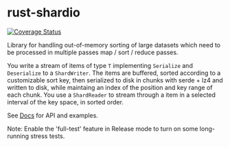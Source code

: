 # rust-shardio

[![Coverage Status](https://coveralls.io/repos/github/10XGenomics/rust-shardio/badge.svg)](https://coveralls.io/github/10XGenomics/rust-shardio)

Library for handling out-of-memory sorting of large datasets which need to be processed in multiple passes map / sort / reduce passes. 

You write a stream of items of type `T` implementing `Serialize` and `Deserialize` to a `ShardWriter`. The items are buffered, sorted according to a customizable sort key, then serialized to disk in chunks with serde + lz4 and written to disk, while maintaing an index of the position and key range of each chunk. You use a `ShardReader` to stream through a item in a selected interval of the key space, in sorted order.

See [Docs](https://10xgenomics.github.io/rust-shardio) for API and examples.

Note: Enable the 'full-test' feature in Release mode to turn on some long-running stress tests.
